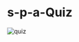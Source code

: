 # s-p-a-Quiz

![quiz](https://user-images.githubusercontent.com/35526774/162502385-44a47a7c-6df1-4d77-b142-dc5484c550eb.gif)
